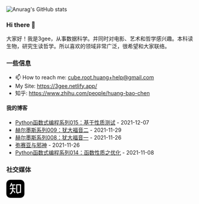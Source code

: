 ![Anurag's GitHub stats](https://github-readme-stats.vercel.app/api?username=threecifanggen&show_icons=true&theme=radical)


### Hi there 👋

大家好！我是3gee，从事数据科学。并同时对电影、艺术和哲学感兴趣。本科读生物，研究生读哲学。所以喜欢的领域非常广泛，很希望和大家联络。

### 一些信息

- 📫 How to reach me: cube.root.huang+help@gmail.com
- My Site: https://3gee.netlify.app/
- 知乎: https://www.zhihu.com/people/huang-bao-chen

<!--
**threecifanggen/threecifanggen** is a ✨ _special_ ✨ repository because its `README.md` (this file) appears on your GitHub profile.

Here are some ideas to get you started:

- 🔭 I’m currently working on ...
- 🌱 I’m currently learning ...
- 👯 I’m looking to collaborate on ...
- 🤔 I’m looking for help with ...
- 💬 Ask me about ...
- 📫 How to reach me: ...
- 😄 Pronouns: ...
- ⚡ Fun fact: ...
-->

#### 我的博客

<!-- START_SECTION:blog -->
* <a href='https://3gee.netlify.app/lambda-and-tau/2021/12/07/python_lambda%E4%B9%8B%E5%9F%BA%E4%BA%8E%E6%80%A7%E8%B4%A8%E6%B5%8B%E8%AF%95.html' target='_blank'>Python函数式编程系列015：基于性质测试</a> - 2021-12-07
* <a href='https://3gee.netlify.app/%E8%BF%87%E5%BA%A6%E8%A7%A3%E8%AF%BB/2021/11/29/%E8%B5%AB%E5%B0%94%E5%A2%A8%E6%96%AF%E7%B3%BB%E5%88%97%E4%B9%8B%E7%8A%B9%E5%A4%A7%E7%A6%8F%E9%9F%B32.html' target='_blank'>赫尔墨斯系列009：犹大福音二</a> - 2021-11-29
* <a href='https://3gee.netlify.app/%E8%BF%87%E5%BA%A6%E8%A7%A3%E8%AF%BB/2021/11/26/%E8%B5%AB%E5%B0%94%E5%A2%A8%E6%96%AF%E7%B3%BB%E5%88%97%E4%B9%8B%E7%8A%B9%E5%A4%A7%E7%A6%8F%E9%9F%B31.html' target='_blank'>赫尔墨斯系列008：犹大福音一</a> - 2021-11-26
* <a href='https://3gee.netlify.app/%E8%BF%87%E5%BA%A6%E8%A7%A3%E8%AF%BB/2021/11/26/%E5%BC%A5%E8%B5%9B%E4%BA%9A%E4%B8%8E%E9%82%AA%E7%A5%9E.html' target='_blank'>弥赛亚与邪神</a> - 2021-11-26
* <a href='https://3gee.netlify.app/lambda-and-tau/2021/11/08/python_lambda%E4%B9%8B%E5%87%BD%E6%95%B0%E6%80%A7%E8%B4%A8.html' target='_blank'>Python函数式编程系列014：函数性质之优化</a> - 2021-11-08
<!-- END_SECTION:blog -->

### 社交媒体

<img src="./assets/zhihu.svg" />

